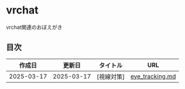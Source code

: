 # vrchat
vrchat関連のおぼえがき

## 目次

| 作成日 | 更新日 | タイトル | URL |
|--------|--------|---------|-----|
| 2025-03-17 | 2025-03-17 | [視線対策] | [eye_tracking.md](eye_tracking.md) |